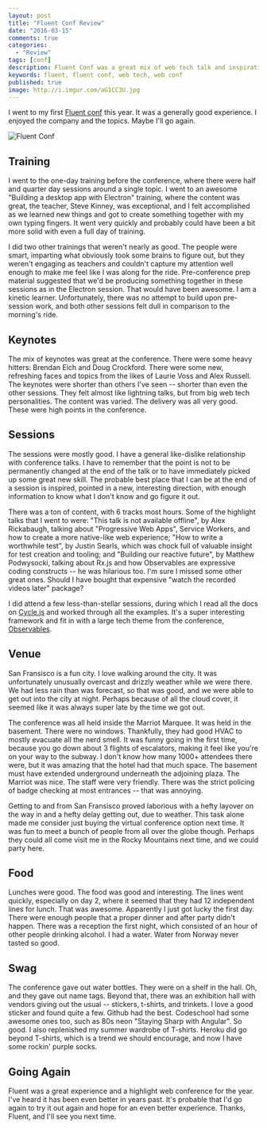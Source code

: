 ```yaml
---
layout: post
title: "Fluent Conf Review"
date: "2016-03-15"
comments: true
categories:
  - "Review"
tags: [conf]
description: Fluent Conf was a great mix of web tech talk and inspiration.
keywords: fluent, fluent conf, web tech, web conf
published: true
image: http://i.imgur.com/aG1CC3U.jpg
---
```


I went to my first [Fluent conf](http://conferences.oreilly.com/fluent/javascript-html-us) this year.  It was a generally good experience.  I enjoyed the company and the topics.  Maybe I'll go again.

![Fluent Conf](http://i.imgur.com/aG1CC3U.jpg)

<!--more-->

## Training

I went to the one-day training before the conference, where there were half and quarter day sessions around a single topic.  I went to an awesome "Building a desktop app with Electron" training, where the content was great, the teacher, Steve Kinney, was exceptional, and I felt accomplished as we learned new things and got to create something together with my own typing fingers.  It went very quickly and probably could have been a bit more solid with even a full day of training.  

I did two other trainings that weren't nearly as good.  The people were smart, imparting what obviously took some brains to figure out, but they weren't engaging as teachers and couldn't capture my attention well enough to make me feel like I was along for the ride.  Pre-conference prep material suggested that we'd be producing something together in these sessions as in the Electron session.  That would have been awesome.  I am a kinetic learner.  Unfortunately, there was no attempt to build upon pre-session work, and both other sessions felt dull in comparison to the morning's ride.

## Keynotes

The mix of keynotes was great at the conference.  There were some heavy hitters: Brendan Eich and Doug Crockford.  There were some new, refreshing faces and topics from the likes of Laurie Voss and Alex Russell.  The keynotes were shorter than others I've seen -- shorter than even the other sessions.  They felt almost like lightning talks, but from big web tech personalities.  The content was varied.  The delivery was all very good.  These were high points in the conference.

## Sessions

The sessions were mostly good.  I have a general like-dislike relationship with conference talks.  I have to remember that the point is not to be permanently changed at the end of the talk or to have immediately picked up some great new skill.  The probable best place that I can be at the end of a session is inspired, pointed in a new, interesting direction, with enough information to know what I don't know and go figure it out.

There was a ton of content, with 6 tracks most hours.  Some of the highlight talks that I went to were: "This talk is not available offline", by Alex Rickabaugh, talking about "Progressive Web Apps", Service Workers, and how to create a more native-like web experience; "How to write a worthwhile test", by Justin Searls, which was chock full of valuable insight for test creation and tooling; and "Building our reactive future", by Matthew Podwysocki, talking about Rx.js and how Observables are expressive coding constructs -- he was hilarious too.  I'm sure I missed some other great ones.  Should I have bought that expensive "watch the recorded videos later" package?

I did attend a few less-than-stellar sessions, during which I read all the docs on [Cycle.js](http://cycle.js.org/) and worked through all the examples.  It's a super interesting framework and fit in with a large tech theme from the conference, [Observables](http://reactivex.io/documentation/observable.html).

## Venue

San Fransisco is a fun city.  I love walking around the city.  It was unfortunately unusually overcast and drizzly weather while we were there.  We had less rain than was forecast, so that was good, and we were able to get out into the city at night.  Perhaps because of all the cloud cover, it seemed like it was always super late by the time we got out.

The conference was all held inside the Marriot Marquee.  It was held in the basement.  There were no windows.  Thankfully, they had good HVAC to mostly evacuate all the nerd smell.  It was funny going in the first time, because you go down about 3 flights of escalators, making it feel like you're on your way to the subway.  I don't know how many 1000+ attendees there were, but it was amazing that the hotel had that much space.  The basement must have extended underground underneath the adjoining plaza.  The Marriot was nice.  The staff were very friendly.  There was the strict policing of badge checking at most entrances -- that was annoying.  

Getting to and from San Fransisco proved laborious with a hefty layover on the way in and a hefty delay getting out, due to weather.  This task alone made me consider just buying the virtual conference option next time.  It was fun to meet a bunch of people from all over the globe though.  Perhaps they could all come visit me in the Rocky Mountains next time, and we could party here.  

## Food

Lunches were good.  The food was good and interesting.  The lines went quickly, especially on day 2, where it seemed that they had 12 independent lines for lunch.  That was awesome.  Apparently I just got lucky the first day.  There were enough people that a proper dinner and after party didn't happen.  There was a reception the first night, which consisted of an hour of other people drinking alcohol.  I had a water.  Water from Norway never tasted so good.

## Swag

The conference gave out water bottles.  They were on a shelf in the hall.  Oh, and they gave out name tags.  Beyond that, there was an exhibition hall with vendors giving out the usual -- stickers, t-shirts, and trinkets.  I love a good sticker and found quite a few.  Github had the best.  Codeschool had some awesome ones too, such as 80s neon "Staying Sharp with Angular".  So good.  I also replenished my summer wardrobe of T-shirts.  Heroku did go beyond T-shirts, which is a trend we should encourage, and now I have some rockin' purple socks.

## Going Again

Fluent was a great experience and a highlight web conference for the year.  I've heard it has been even better in years past.  It's probable that I'd go again to try it out again and hope for an even better experience.  Thanks, Fluent, and I'll see you next time.
